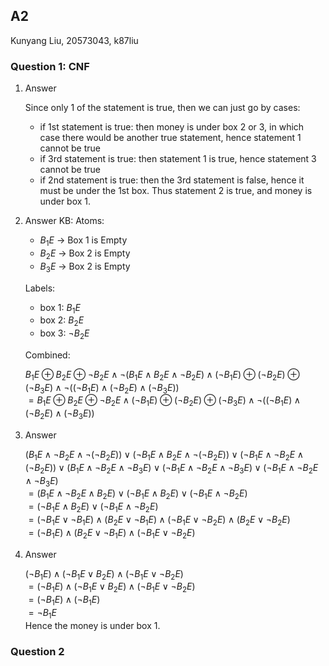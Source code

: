 ## A2
Kunyang Liu, 20573043, k87liu

### Question 1: CNF
1. Answer

    Since only 1 of the statement is true, then we can just go by cases:

    - if 1st statement is true: then money is under box 2 or 3, in which case there would be another true statement, hence statement 1 cannot be true
    - if 3rd statement is true: then statement 1 is true, hence statement 3 cannot be true
    - if 2nd statement is true: then the 3rd statement is false, hence it must be under the 1st box. Thus statement 2 is true, and money is under box 1.

2. Answer
   KB:
   Atoms:
   - $B_1E$ -> Box 1 is Empty
   - $B_2E$ -> Box 2 is Empty
   - $B_3E$ -> Box 2 is Empty

   Labels:
   - box 1: $B_1E$
   - box 2: $B_2E$
   - box 3: $\neg B_2E$

   Combined:

   $B_1E \oplus B_2E \oplus \neg B_2E \wedge \neg (B_1E \wedge B_2E \wedge \neg B_2E) \wedge (\neg B_1E) \oplus (\neg B_2E) \oplus (\neg B_3E) \wedge \neg ((\neg B_1E) \wedge (\neg B_2E) \wedge (\neg B_3E))$<br/>
   $=B_1E \oplus B_2E \oplus \neg B_2E \wedge (\neg B_1E) \oplus (\neg B_2E) \oplus (\neg B_3E) \wedge \neg ((\neg B_1E) \wedge (\neg B_2E) \wedge (\neg B_3E))$

3. Answer
   
   $(B_1E \wedge \neg B_2E \wedge \neg (\neg B_2E)) \vee (\neg B_1E \wedge B_2E \wedge \neg (\neg B_2E)) \vee (\neg B_1E \wedge \neg B_2E \wedge (\neg B_2E)) \vee (B_1E \wedge \neg B_2E \wedge \neg B_3E) \vee (\neg B_1E \wedge \neg B_2E \wedge \neg B_3E) \vee (\neg B_1E \wedge \neg B_2E \wedge \neg B_3E)$<br/>
   $=(B_1E \wedge \neg B_2E \wedge B_2E) \vee (\neg B_1E \wedge B_2E) \vee (\neg B_1E \wedge \neg B_2E)$<br/>
   $=(\neg B_1E \wedge B_2E) \vee (\neg B_1E \wedge \neg B_2E)$<br/>
   $=(\neg B_1E \vee \neg B_1E) \wedge (B_2E \vee \neg B_1E)\wedge (\neg B_1E \vee \neg B_2E)\wedge (B_2E \vee \neg B_2E)$<br/>
   $=(\neg B_1E) \wedge (B_2E \vee \neg B_1E)\wedge (\neg B_1E \vee \neg B_2E)$

4. Answer
   
   $(\neg B_1E) \wedge (\neg B_1E \vee B_2E)\wedge (\neg B_1E \vee \neg B_2E)$<br/>
   $=(\neg B_1E) \wedge (\neg B_1E \vee B_2E) \wedge (\neg B_1E \vee \neg B_2E)$<br/>
   $=(\neg B_1E) \wedge (\neg B_1E)$<br/>
   $=\neg B_1E$<br/>
   Hence the money is under box 1.

### Question 2